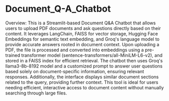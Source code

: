 # Document_Q-A_Chatbot
Overview: This is a Streamlit-based Document Q&A Chatbot that allows users to upload PDF documents and ask questions directly based on their content. It leverages LangChain, FAISS for vector storage, Hugging Face Embeddings for semantic text embedding, and Groq's language model to provide accurate answers rooted in document context. Upon uploading a PDF, the file is processed and converted into embeddings using a pre-trained transformer model (sentence-transformers/all-MiniLM-L6-v2), and stored in a FAISS index for efficient retrieval. The chatbot then uses Groq's llama3-8b-8192 model and a customized prompt to answer user questions based solely on document-specific information, ensuring relevant responses. Additionally, the interface displays similar document sections related to the query, providing further context. This tool is ideal for users needing efficient, interactive access to document content without manually searching through large files.
